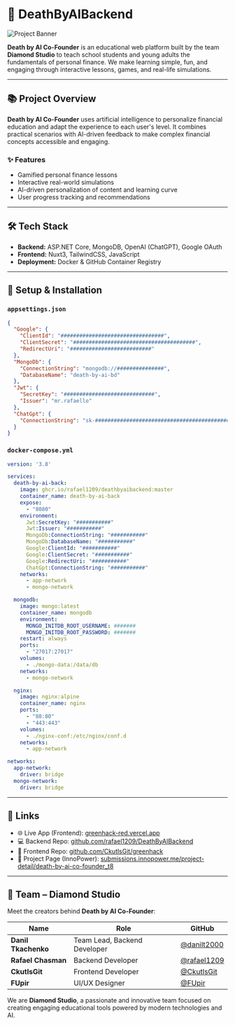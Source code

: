 # 💸 DeathByAIBackend

![Project Banner](https://github.com/user-attachments/assets/49b4cf8e-0e34-4607-a902-14678045a94a)

**Death by AI Co-Founder** is an educational web platform built by the team **Diamond Studio** to teach school students and young adults the fundamentals of personal finance.
We make learning simple, fun, and engaging through interactive lessons, games, and real-life simulations.

---

## 📚 Project Overview

**Death by AI Co-Founder** uses artificial intelligence to personalize financial education and adapt the experience to each user's level.
It combines practical scenarios with AI-driven feedback to make complex financial concepts accessible and engaging.

### ✨ Features

* Gamified personal finance lessons
* Interactive real-world simulations
* AI-driven personalization of content and learning curve
* User progress tracking and recommendations

---

## 🛠️ Tech Stack

* **Backend:** ASP.NET Core, MongoDB, OpenAI (ChatGPT), Google OAuth
* **Frontend:** Nuxt3, TailwindCSS, JavaScript
* **Deployment:** Docker & GitHub Container Registry

---

## 🚀 Setup & Installation

### `appsettings.json`

```json
{
  "Google": {
    "ClientId": "#################################",
    "ClientSecret": "#######################################",
    "RedirectUri": "##########################"
  },
  "MongoDb": {
    "ConnectionString": "mongodb://###############",
    "DatabaseName": "death-by-ai-bd"
  },
  "Jwt": {
    "SecretKey": "#############################",
    "Issuer": "mr.rafaello"
  },
  "ChatGpt": {
    "ConnectionString": "sk-##############################################"
  }
}
```

### `docker-compose.yml`

```yaml
version: '3.8'

services:
  death-by-ai-back:
    image: ghcr.io/rafael1209/deathbyaibackend:master
    container_name: death-by-ai-back
    expose:
      - "8080"
    environment:
      Jwt:SecretKey: "###########"
      Jwt:Issuer: "###########"
      MongoDb:ConnectionString: "###########"
      MongoDb:DatabaseName: "###########"
      Google:ClientId: "###########"
      Google:ClientSecret: "###########"
      Google:RedirectUri: "###########"
      ChatGpt:ConnectionString: "###########"
    networks:
      - app-network
      - mongo-network

  mongodb:
    image: mongo:latest
    container_name: mongodb
    environment:
      MONGO_INITDB_ROOT_USERNAME: #######
      MONGO_INITDB_ROOT_PASSWORD: #######
    restart: always
    ports:
      - "27017:27017"
    volumes:
      - ./mongo-data:/data/db
    networks:
      - mongo-network

  nginx:
    image: nginx:alpine
    container_name: nginx
    ports:
      - "80:80"
      - "443:443"
    volumes:
      - ./nginx-conf:/etc/nginx/conf.d
    networks:
      - app-network

networks:
  app-network:
    driver: bridge
  mongo-network:
    driver: bridge
```

---

## 🔗 Links

* 🌐 Live App (Frontend): [greenhack-red.vercel.app](https://greenhack-red.vercel.app/)
* 💻 Backend Repo: [github.com/rafael1209/DeathByAIBackend](https://github.com/rafael1209/DeathByAIBackend)
* 🎨 Frontend Repo: [github.com/CkutlsGit/greenhack](https://github.com/CkutlsGit/greenhack)
* 🧠 Project Page (InnoPower): [submissions.innopower.me/project-detail/death-by-ai-co-founder\_t8](https://submissions.innopower.me/project-detail/death-by-ai-co-founder_t8)

---

## 🧩 Team – Diamond Studio

Meet the creators behind **Death by AI Co-Founder**:

| Name                | Role                         | GitHub                                       |
| ------------------- | ---------------------------- | -------------------------------------------- |
| **Danil Tkachenko** | Team Lead, Backend Developer | [@danilt2000](https://github.com/danilt2000) |
| **Rafael Chasman**  | Backend Developer            | [@rafael1209](https://github.com/rafael1209) |
| **CkutlsGit**       | Frontend Developer           | [@CkutlsGit](https://github.com/CkutlsGit)   |
| **FUpir**           | UI/UX Designer               | [@FUpir](https://github.com/FUpir)           |

We are **Diamond Studio**, a passionate and innovative team focused on creating engaging educational tools powered by modern technologies and AI.
